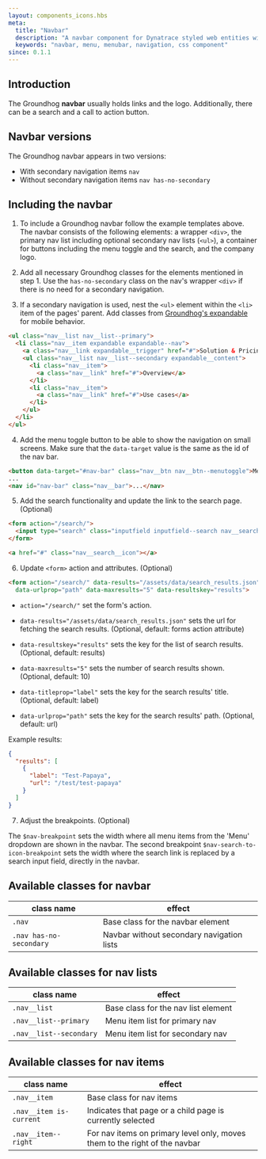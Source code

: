 ```yaml
---
layout: components_icons.hbs
meta:
  title: "Navbar"
  description: "A navbar component for Dynatrace styled web entities with css and markup examples."
  keywords: "navbar, menu, menubar, navigation, css component"
since: 0.1.1
---
```



## Introduction
The Groundhog **navbar** usually holds links and the logo. Additionally, there can be a search and a call to action button.


## Navbar versions
The Groundhog navbar appears in two versions:

* With secondary navigation items `nav`
* Without secondary navigation items `nav has-no-secondary`


## Including the navbar
1. To include a Groundhog navbar follow the example templates above. The navbar consists of the following elements: a wrapper `<div>`, the primary nav list including optional secondary nav lists (`<ul>`), a container for buttons including the menu toggle and the search, and the company logo.

2. Add all necessary Groundhog classes for the elements mentioned in step 1. Use the `has-no-secondary` class on the nav's wrapper `<div>` if there is no need for a secondary navigation.

3. If a secondary navigation is used, nest the `<ul>` element within the `<li>` item of the pages' parent. Add classes from [Groundhog's expandable](/doc/components/expandable) for mobile behavior.
```html
<ul class="nav__list nav__list--primary">
  <li class="nav__item expandable expandable--nav">
    <a class="nav__link expandable__trigger" href="#">Solution & Pricing</a>
    <ul class="nav__list nav__list--secondary expandable__content">
      <li class="nav__item">
        <a class="nav__link" href="#">Overview</a>
      </li>
      <li class="nav__item">
        <a class="nav__link" href="#">Use cases</a>
      </li>
    </ul>
  </li>
</ul>
```

4. Add the menu toggle button to be able to show the navigation on small screens. Make sure that the `data-target` value is the same as the id of the nav bar.
```html
<button data-target="#nav-bar" class="nav__btn nav__btn--menutoggle">Menu</button>
...
<nav id="nav-bar" class="nav__bar">...</nav>
```

5. Add the search functionality and update the link to the search page. (Optional)
```html
<form action="/search/">
  <input type="search" class="inputfield inputfield--search nav__search js-search" name="searchterm"/>
</form>
```
```html
<a href="#" class="nav__search__icon"></a>
```

6. Update `<form>` action and attributes. (Optional)
  ```html
  <form action="/search/" data-results="/assets/data/search_results.json" data-titleprop="label"
    data-urlprop="path" data-maxresults="5" data-resultskey="results">
  ```
  * `action="/search/"`
  set the form's action.

  * `data-results="/assets/data/search_results.json"`
  sets the url for fetching the search results. (Optional, default: forms action attribute)

  * `data-resultskey="results"`
  sets the key for the list of search results. (Optional, default: results)

  * `data-maxresults="5"`
  sets the number of search results shown. (Optional, default: 10)

  * `data-titleprop="label"`
  sets the key for the search results' title. (Optional, default: label)

  * `data-urlprop="path"`
  sets the key for the search results' path. (Optional, default: url)

  Example results:
  ```json
  {
    "results": [
      {
        "label": "Test-Papaya",
        "url": "/test/test-papaya"
      }
    ]
  }
  ```

7. Adjust the breakpoints. (Optional)

The `$nav-breakpoint` sets the width where all menu items from the 'Menu' dropdown are shown in the navbar. The second breakpoint `$nav-search-to-icon-breakpoint` sets the width where the search link is replaced by a search input field, directly in the navbar.


## Available classes for navbar
| class name | effect |
|------------|--------|
| `.nav` | Base class for the navbar element |
| `.nav has-no-secondary` | Navbar without secondary navigation lists |

## Available classes for nav lists
| class name | effect |
|------------|--------|
| `.nav__list` | Base class for the nav list element |
| `.nav__list--primary` | Menu item list for primary nav |
| `.nav__list--secondary` | Menu item list for secondary nav |

## Available classes for nav items
| class name | effect |
|------------|--------|
| `.nav__item` | Base class for nav items |
| `.nav__item is-current` | Indicates that page or a child page is currently selected |
| `.nav__item--right` | For nav items on primary level only, moves them to the right of the navbar |
